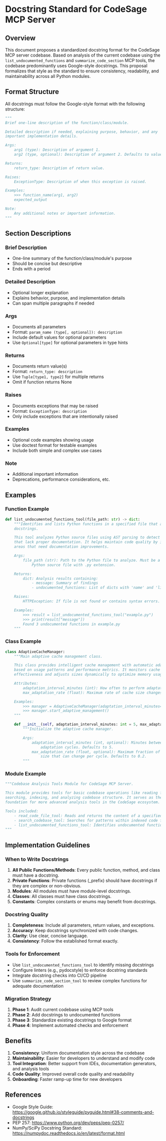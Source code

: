 # Docstring Standard for CodeSage MCP Server

## Overview

This document proposes a standardized docstring format for the CodeSage MCP server codebase. Based on analysis of the current codebase using the `list_undocumented_functions` and `summarize_code_section` MCP tools, the codebase predominantly uses Google-style docstrings. This proposal formalizes that style as the standard to ensure consistency, readability, and maintainability across all Python modules.

## Format Structure

All docstrings must follow the Google-style format with the following structure:

```python
"""
Brief one-line description of the function/class/module.

Detailed description if needed, explaining purpose, behavior, and any
important implementation details.

Args:
    arg1 (type): Description of argument 1.
    arg2 (type, optional): Description of argument 2. Defaults to value.

Returns:
    return_type: Description of return value.

Raises:
    ExceptionType: Description of when this exception is raised.

Examples:
    >>> function_name(arg1, arg2)
    expected_output

Note:
    Any additional notes or important information.
"""
```

## Section Descriptions

### Brief Description
- One-line summary of the function/class/module's purpose
- Should be concise but descriptive
- Ends with a period

### Detailed Description
- Optional longer explanation
- Explains behavior, purpose, and implementation details
- Can span multiple paragraphs if needed

### Args
- Documents all parameters
- Format: `param_name (type[, optional]): description`
- Include default values for optional parameters
- Use `Optional[type]` for optional parameters in type hints

### Returns
- Documents return value(s)
- Format: `return_type: description`
- Use `Tuple[type1, type2]` for multiple returns
- Omit if function returns None

### Raises
- Documents exceptions that may be raised
- Format: `ExceptionType: description`
- Only include exceptions that are intentionally raised

### Examples
- Optional code examples showing usage
- Use doctest format for testable examples
- Include both simple and complex use cases

### Note
- Additional important information
- Deprecations, performance considerations, etc.

## Examples

### Function Example

```python
def list_undocumented_functions_tool(file_path: str) -> dict:
    """Identifies and lists Python functions in a specified file that are missing
    docstrings.

    This tool analyzes Python source files using AST parsing to detect functions
    that lack proper documentation. It helps maintain code quality by identifying
    areas that need documentation improvements.

    Args:
        file_path (str): Path to the Python file to analyze. Must be a valid
            Python source file with .py extension.

    Returns:
        dict: Analysis results containing:
            - message: Summary of findings
            - undocumented_functions: List of dicts with 'name' and 'line_number'

    Raises:
        HTTPException: If file is not found or contains syntax errors.

    Examples:
        >>> result = list_undocumented_functions_tool("example.py")
        >>> print(result["message"])
        Found 3 undocumented functions in example.py
    """
```

### Class Example

```python
class AdaptiveCacheManager:
    """Main adaptive cache management class.

    This class provides intelligent cache management with automatic adaptation
    based on usage patterns and performance metrics. It monitors cache
    effectiveness and adjusts sizes dynamically to optimize memory usage.

    Attributes:
        adaptation_interval_minutes (int): How often to perform adaptation cycles.
        max_adaptation_rate (float): Maximum rate of cache size changes.

    Examples:
        >>> manager = AdaptiveCacheManager(adaptation_interval_minutes=5)
        >>> manager.start_adaptive_management()
    """

    def __init__(self, adaptation_interval_minutes: int = 5, max_adaptation_rate: float = 0.2):
        """Initialize the adaptive cache manager.

        Args:
            adaptation_interval_minutes (int, optional): Minutes between
                adaptation cycles. Defaults to 5.
            max_adaptation_rate (float, optional): Maximum fraction of cache
                size that can change per cycle. Defaults to 0.2.
        """
```

### Module Example

```python
"""Codebase Analysis Tools Module for CodeSage MCP Server.

This module provides tools for basic codebase operations like reading files,
searching, indexing, and analyzing codebase structure. It serves as the
foundation for more advanced analysis tools in the CodeSage ecosystem.

Tools included:
    - read_code_file_tool: Reads and returns the content of a specified code file.
    - search_codebase_tool: Searches for patterns within indexed code files.
    - list_undocumented_functions_tool: Identifies undocumented functions.
"""
```

## Implementation Guidelines

### When to Write Docstrings

1. **All Public Functions/Methods**: Every public function, method, and class must have a docstring.
2. **Private Functions**: Private functions (_prefix) should have docstrings if they are complex or non-obvious.
3. **Modules**: All modules must have module-level docstrings.
4. **Classes**: All classes must have class docstrings.
5. **Constants**: Complex constants or enums may benefit from docstrings.

### Docstring Quality

1. **Completeness**: Include all parameters, return values, and exceptions.
2. **Accuracy**: Keep docstrings synchronized with code changes.
3. **Clarity**: Use clear, concise language.
4. **Consistency**: Follow the established format exactly.

### Tools for Enforcement

- Use `list_undocumented_functions_tool` to identify missing docstrings
- Configure linters (e.g., pydocstyle) to enforce docstring standards
- Integrate docstring checks into CI/CD pipeline
- Use `summarize_code_section_tool` to review complex functions for adequate documentation

### Migration Strategy

1. **Phase 1**: Audit current codebase using MCP tools
2. **Phase 2**: Add docstrings to undocumented functions
3. **Phase 3**: Standardize existing docstrings to Google format
4. **Phase 4**: Implement automated checks and enforcement

## Benefits

1. **Consistency**: Uniform documentation style across the codebase
2. **Maintainability**: Easier for developers to understand and modify code
3. **Tool Integration**: Better support from IDEs, documentation generators, and analysis tools
4. **Code Quality**: Improved overall code quality and readability
5. **Onboarding**: Faster ramp-up time for new developers

## References

- Google Style Guide: https://google.github.io/styleguide/pyguide.html#38-comments-and-docstrings
- PEP 257: https://www.python.org/dev/peps/pep-0257/
- NumPy/SciPy Docstring Standard: https://numpydoc.readthedocs.io/en/latest/format.html